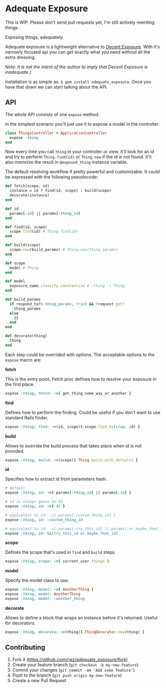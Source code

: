# Adequate Exposure

This is WIP. Please don't send pull requests yet, I'm still actively rewriting things.

Exposing things, adequately.

Adequate exposure is a lightweight alternative to [Decent
Exposure](https://github.com/voxdolo/decent_exposure). With it's narrowly
focused api you can get exactly what you need without all the extra dressing.

*Note: It is not the intent of the author to imply that Decent Exposure is
inadequate.)*

Installation is as simple as: `$ gem install adequate_exposure`. Once you have
that down we can start talking about the API.

## API

The whole API consists of one `expose` method.

In the simplest scenario you'll just use it to expose a model in the
controller:

```ruby
class ThingsController < ApplicationController
  expose :thing
end
```

Now every time you call `thing` in your controller or view, it'll look for an
id and try to perform `Thing.find(id)` or `Thing.new` if the id is not found.
It'll also memoize the result in `@exposed_thing` instance variable.

The default resolving workflow if pretty powerful and customizable. It could be
expressed with the following pseudocode:

```ruby
def fetch(scope, id)
  instance = id ? find(id, scope) : build(scope)
  decorate(instance)
end

def id
  params[:id] || params[:thing_id]
end

def find(id, scope)
  scope.find(id) # Thing.find(id)
end

def build(scope)
  scope.new(build_params) # Thing.new(thing_params)
end

def scope
  model # Thing
end

def model
  exposure_name.classify.constantize # :thing -> Thing
end

def build_params
  if respond_to?(:thing_params, true) && !request.get?
    thing_params
  else
    {}
  end
end

def decorate(thing)
  thing
end
```

Each step could be overrided with options. The acceptable options to the
`expose` macro are:

**fetch**

This is the entry point. Fetch proc defines how to resolve your exposure in the
first place.

```ruby
expose :thing, fetch: ->{ get_thing_some_way_or_another }
```

**find**

Defines how to perform the finding. Could be useful if you don't want to use standard
Rails finder.

```ruby
expose :thing, find: ->(id, scope){ scope.find_by(slug: id) }
```

**build**

Allows to override the build process that takes place when id is not provided.

```ruby
expose :thing, build: ->(scope){ Thing.build_with_defaults }
```

**id**

Specifies how to extract id from parameters hash.

```ruby
# default
expose :thing, id: ->{ params[:thing_id] || params[:id] }

# id is always goona be 42
expose :thing, id: ->{ 42 }

# equivalent to id: ->{ params[:custom_thing_id] }
expose :thing, id: :custom_thing_id

# equivalent to id: ->{ params[:try_this_id] || params[:or_maybe_that_id] }
expose :thing, id: %i[try_this_id or_maybe_that_id]
```

**scope**

Defines the scope that's used in `find` and `build` steps.

```ruby
expose :thing, scope: ->{ current_user.things }
```

**model**

Specify the model class to use.

```ruby
expose :thing, model: ->{ AnotherThing }
expose :thing, model: AnotherThing
expose :thing, model: :another_thing
```


**decorate**

Allows to define a block that wraps an instance before it's returned. Useful for decorators.

```ruby
expose :thing, decorate: ->(thing){ ThingDecorator.new(thing) }
```

## Contributing

1. Fork it (https://github.com/rwz/adequate_exposure/fork)
2. Create your feature branch (`git checkout -b my-new-feature`)
3. Commit your changes (`git commit -am 'Add some feature'`)
4. Push to the branch (`git push origin my-new-feature`)
5. Create a new Pull Request
